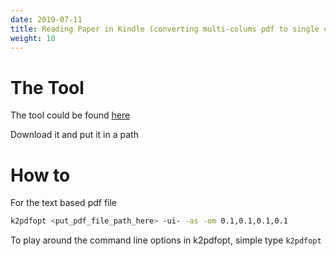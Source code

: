 ```yaml
---
date: 2019-07-11
title: Reading Paper in Kindle (converting multi-colums pdf to single column pdf)
weight: 10
---
```


# The Tool

The tool could be found [here](http://www.willus.com/k2pdfopt)


Download it and put it in a path

# How to

For the text based pdf file

```bash
k2pdfopt <put_pdf_file_path_here> -ui- -as -om 0.1,0.1,0.1,0.1
```

To play around the command line options in k2pdfopt, simple type `k2pdfopt`
